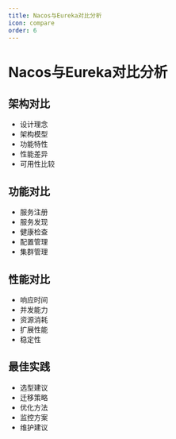```yaml
---
title: Nacos与Eureka对比分析
icon: compare
order: 6
---
```


# Nacos与Eureka对比分析

## 架构对比
- 设计理念
- 架构模型
- 功能特性
- 性能差异
- 可用性比较

## 功能对比
- 服务注册
- 服务发现
- 健康检查
- 配置管理
- 集群管理

## 性能对比
- 响应时间
- 并发能力
- 资源消耗
- 扩展性能
- 稳定性

## 最佳实践
- 选型建议
- 迁移策略
- 优化方法
- 监控方案
- 维护建议
